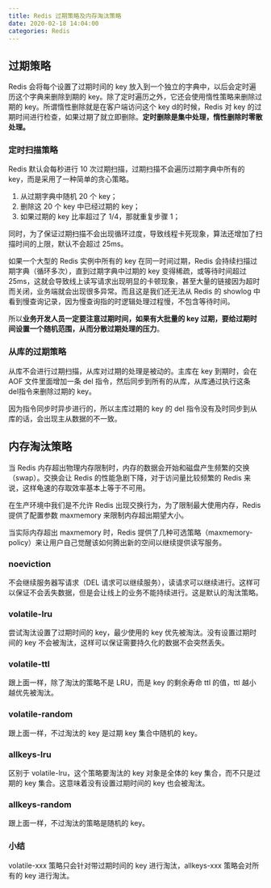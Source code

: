 ```yaml
---
title: Redis 过期策略及内存淘汰策略
date: 2020-02-18 14:04:00
categories: Redis
---
```

## 过期策略
Redis 会将每个设置了过期时间的 key 放入到一个独立的字典中，以后会定时遍历这个字典来删除到期的 key。除了定时遍历之外，它还会使用惰性策略来删除过期的 key。所谓惰性删除就是在客户端访问这个 key d的时候，Redis 对 key 的过期时间进行检查，如果过期了就立即删除。**定时删除是集中处理，惰性删除时零散处理。**

### 定时扫描策略
Redis 默认会每秒进行 10 次过期扫描，过期扫描不会遍历过期字典中所有的 key，而是采用了一种简单的贪心策略。

1. 从过期字典中随机 20 个 key；
2. 删除这 20 个 key 中已经过期的 key；
3. 如果过期的 key 比率超过了 1/4，那就重复步骤 1；

同时，为了保证过期扫描不会出现循环过度，导致线程卡死现象，算法还增加了扫描时间的上限，默认不会超过 25ms。

如果一个大型的 Redis 实例中所有的 key 在同一时间过期，Redis 会持续扫描过期字典（循环多次），直到过期字典中过期的 key 变得稀疏，或等待时间超过 25ms，这就会导致线上读写请求出现明显的卡顿现象，甚至大量的链接因为超时而关闭，业务端就会出现很多异常。而且这是我们还无法从 Redis 的 showlog 中看到慢查询记录，因为慢查询指的时逻辑处理过程慢，不包含等待时间。

所以**业务开发人员一定要注意过期时间，如果有大批量的 key 过期，要给过期时间设置一个随机范围，从而分散过期处理的压力**。

### 从库的过期策略
从库不会进行过期扫描，从库对过期的处理是被动的。主库在 key 到期时，会在 AOF 文件里面增加一条 del 指令，然后同步到所有的从库，从库通过执行这条 del指令来删除过期的 key。

因为指令同步时异步进行的，所以主库过期的 key 的 del 指令没有及时同步到从库的话，会出现主从数据的不一致。

## 内存淘汰策略
当 Redis 内存超出物理内存限制时，内存的数据会开始和磁盘产生频繁的交换（swap）。交换会让 Redis 的性能急剧下降，对于访问量比较频繁的 Redis 来说，这样龟速的存取效率基本上等于不可用。

在生产环境中我们是不允许 Redis 出现交换行为，为了限制最大使用内存，Redis 提供了配置参数 maxmemory 来限制内存超出期望大小。

当实际内存超出 maxmemory 时，Redis 提供了几种可选策略（maxmemory-policy）来让用户自己觉醒该如何腾出新的空间以继续提供读写服务。

### noeviction
不会继续服务器写请求（DEL 请求可以继续服务），读请求可以继续进行。这样可以保证不会丢失数据，但是会让线上的业务不能持续进行。这是默认的淘汰策略。

### volatile-lru
尝试淘汰设置了过期时间的 key，最少使用的 key 优先被淘汰。没有设置过期时间的 key 不会被淘汰，这样可以保证需要持久化的数据不会突然丢失。

### volatile-ttl
跟上面一样，除了淘汰的策略不是 LRU，而是 key 的剩余寿命 ttl 的值，ttl 越小越优先被淘汰。

### volatile-random
跟上面一样，不过淘汰的 key 是过期 key 集合中随机的 key。

### allkeys-lru
区别于 volatile-lru，这个策略要淘汰的 key 对象是全体的 key 集合，而不只是过期的 key 集合。这意味着没有设置过期时间的 key 也会被淘汰。

### allkeys-random
跟上面一样，不过淘汰的策略是随机的 key。

### 小结
volatile-xxx 策略只会针对带过期时间的 key 进行淘汰，allkeys-xxx 策略会对所有的 key 进行淘汰。


